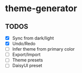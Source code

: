 # theme-generator

## TODOS

- [x] Sync from dark/light
- [x] Undo/Redo
- [ ] Infer theme from primary color
- [ ] Export/Import
- [ ] Theme presets
- [ ] DaisyUI preset
